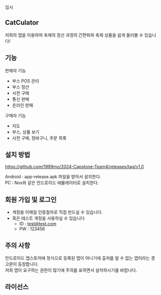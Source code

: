 임시
## CatCulator
저희의 앱을 이용하여 축제의 정산 과정의 간편화와 축제 상품을 쉽게 둘러볼 수 있습니다!

## 기능
판매자 기능
- 부스 POS 관리  
- 부스 정산
- 사전 구매
- 통신 판매
- 온라인 판매

구매자 기능
- 지도
- 부스, 상품 보기
- 사전 구매, 장바구니, 주문 목록


## 설치 방법
https://github.com/1999mo/2024-Capstone-Team4/releases/tag/v1.0

Android : app-release.apk 파일을 받아서 설치한다.  
PC : Nox와 같은 안드로이드 에뮬레이터로 설치한다.

## 회원 가입 및 로그인
- 계정을 이메일 인증절차로 직접 만드실 수 있습니다.
- 혹은 테스트 계정을 사용하실 수 있습니다
  - ID : test@test.com
  - PW : 123456

## 주의 사항
안드로이드 앱스토어에 정식으로 등록된 앱이 아니기에 출처를 알 수 없는 앱이라는 경고문이 등장합니다.  
저희 앱이 요구하는 권한이 많기에 주의를 표하면서 설치하시기를 바랍니다.  

## 라이선스
